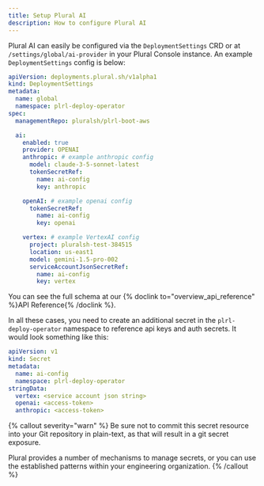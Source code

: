 ```yaml
---
title: Setup Plural AI
description: How to configure Plural AI
---
```


Plural AI can easily be configured via the `DeploymentSettings` CRD or at `/settings/global/ai-provider` in your Plural Console instance.  An example `DeploymentSettings` config is below:

```yaml
apiVersion: deployments.plural.sh/v1alpha1
kind: DeploymentSettings
metadata:
  name: global
  namespace: plrl-deploy-operator
spec:
  managementRepo: pluralsh/plrl-boot-aws

  ai:
    enabled: true
    provider: OPENAI
    anthropic: # example anthropic config
      model: claude-3-5-sonnet-latest
      tokenSecretRef:
        name: ai-config
        key: anthropic

    openAI: # example openai config
      tokenSecretRef:
        name: ai-config
        key: openai

    vertex: # example VertexAI config
      project: pluralsh-test-384515
      location: us-east1
      model: gemini-1.5-pro-002
      serviceAccountJsonSecretRef:
        name: ai-config
        key: vertex
```

You can see the full schema at our {% doclink to="overview_api_reference" %}API Reference{% /doclink %}. 

In all these cases, you need to create an additional secret in the `plrl-deploy-operator` namespace to reference api keys and auth secrets.  It would look something like this:

```yaml
apiVersion: v1
kind: Secret
metadata:
  name: ai-config
  namespace: plrl-deploy-operator
stringData:
  vertex: <service account json string>
  openai: <access-token>
  anthropic: <access-token>
```

{% callout severity="warn" %}
Be sure not to commit this secret resource into your Git repository in plain-text, as that will result in a git secret exposure.

Plural provides a number of mechanisms to manage secrets, or you can use the established patterns within your engineering organization.
{% /callout %}